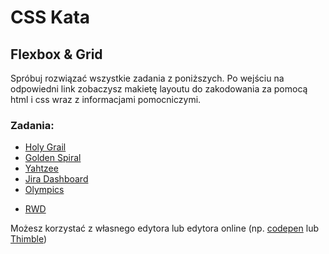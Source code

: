 # CSS Kata

## Flexbox & Grid

Spróbuj rozwiązać wszystkie zadania z poniższych. Po wejściu na odpowiedni link zobaczysz makietę layoutu do zakodowania za pomocą html i css wraz z informacjami pomocniczymi.

### Zadania:

- [Holy Grail](/holy-grail)
- [Golden Spiral](/golden-spiral)
- [Yahtzee](/yahtzee)
- [Jira Dashboard](/jira-dashboard)
- [Olympics](/olympics)
* [RWD](/rwd)

Możesz korzystać z własnego edytora lub edytora online (np. [codepen](https://codepen.io/pen/) lub [Thimble](https://thimble.mozilla.org/))
